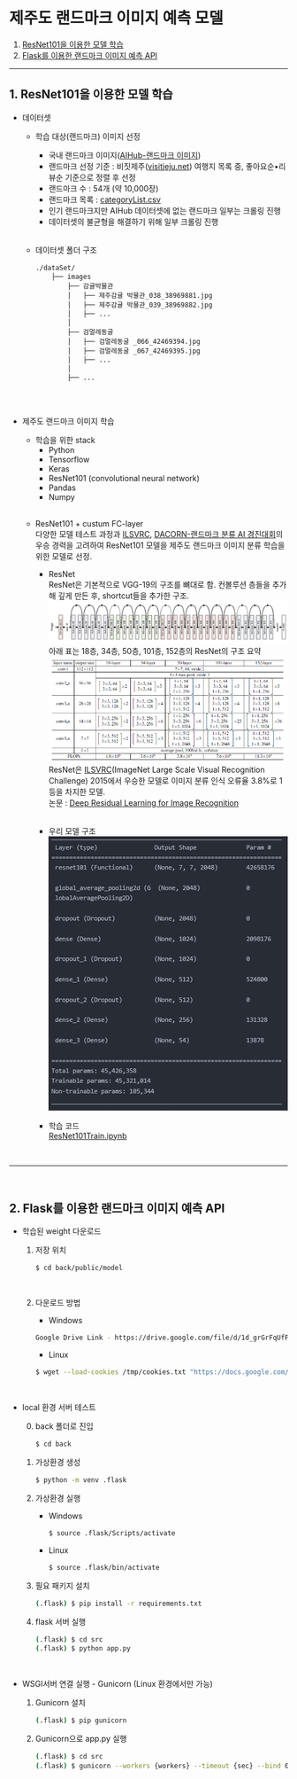 # 제주도 랜드마크 이미지 예측 모델
1. [ResNet101을 이용한 모델 학습](#1.-ResNet101을-이용한-모델-학습)
2. [Flask를 이용한 랜드마크 이미지 예측 API](#2.-Flask를-이용한-랜드마크-이미지-예측-API)

---

## 1. ResNet101을 이용한 모델 학습

* 데이터셋

    * 학습 대상(랜드마크) 이미지 선정
        * 국내 랜드마크 이미지([AIHub-랜드마크 이미지](https://aihub.or.kr/aidata/8009))
        * 랜드마크 선정 기준 : 비짓제주([visitjeju.net](https://www.visitjeju.net/kr)) 여행지 목록 중, 좋아요순•리뷰순 기준으로 정렬 후 선정
        * 랜드마크 수 : 54개 (약 10,000장)
        * 랜드마크 목록 :  [categoryList.csv](./back/public/categoryList.csv)
        * 인기 랜드마크지만 AIHub 데이터셋에 없는 랜드마크 일부는 크롤링 진행
        * 데이터셋의 불균형을 해결하기 위해 일부 크롤링 진행

        <br>
    * 데이터셋 폴더 구조
        ```
        ./dataSet/
            ├── images
                ├── 감귤박물관
                │   ├── 제주감귤 박물관_038_38969881.jpg
                │   ├── 제주감귤 박물관_039_38969882.jpg
                │   ├── ...
                │
                ├── 검멀레동굴
                │   ├── 검멀레동굴 _066_42469394.jpg
                │   ├── 검멀레동굴 _067_42469395.jpg
                │   ├── ...
                │
                ├── ...
            
        ```
<br>

* 제주도 랜드마크 이미지 학습
    * 학습을 위한 stack
        - Python
        - Tensorflow
        - Keras
        - ResNet101 (convolutional neural network)
        - Pandas
        - Numpy

    <br>

    * ResNet101 + custum FC-layer   
        다양한 모델 테스트 과정과 [ILSVRC](https://www.image-net.org/challenges/LSVRC/), [DACORN-랜드마크 분류 AI 경진대회](https://dacon.io/competitions/official/235585/overview/description)의 우승 경력을 고려하여 ResNet101 모델을 제주도 랜드마크 이미지 분류 학습을 위한 모델로 선정.
        * ResNet   
            ResNet은 기본적으로 VGG-19의 구조를 뼈대로 함. 컨볼루션 층들을 추가해 깊게 만든 후, shortcut들을 추가한 구조.
            ![resnet-architecture](./wiki/img/resnet.png)   
            아래 표는 18층, 34층, 50층, 101층, 152층의 ResNet의 구조 요약
            ![resnet18~152](./wiki/img/resnet18~152.png)   
            ResNet은 [ILSVRC](https://www.image-net.org/challenges/LSVRC/)(ImageNet Large Scale Visual Recognition Challenge) 2015에서 우승한 모델로 이미지 분류 인식 오류율 3.8%로 1등을 차지한 모델.   
            논문 : [Deep Residual Learning for Image Recognition](https://arxiv.org/abs/1512.03385)

        <br>

        * 우리 모델 구조   
            ![ourmodel](./wiki/img/ourmodel.png)   
        
        * 학습 코드   
            [ResNet101Train.ipynb](./model/ResNet101Train.ipynb)
        
<br>

---

<br>

## 2. Flask를 이용한 랜드마크 이미지 예측 API
* 학습된 weight 다운로드 
    1. 저장 위치   
        ```
        $ cd back/public/model
        ```   
    <br>

    2. 다운로드 방법   
        - Windows   

        ```sh
        Google Drive Link - https://drive.google.com/file/d/1d_grGrFqUfF6AFpfu-JHFuPo6FK9rZHT/view?usp=sharing
        ```   

        - Linux   

        ```sh
        $ wget --load-cookies /tmp/cookies.txt "https://docs.google.com/uc?export=download&confirm=$(wget --quiet --save-cookies /tmp/cookies.txt --keep-session-cookies --no-check-certificate 'https://docs.google.com/uc?export=download&id=1d_grGrFqUfF6AFpfu-JHFuPo6FK9rZHT' -O- | sed -rn 's/.*confirm=([0-9A-Za-z_]+).*/\1\n/p')&id=1d_grGrFqUfF6AFpfu-JHFuPo6FK9rZHT" -O model.h5 && rm -rf /tmp/cookies.txt
        ```
        <br>

* local 환경 서버 테스트   

  0. back 폴더로 진입
      ```sh
      $ cd back
      ```

  1. 가상환경 생성
      ```sh
      $ python -m venv .flask
      ```
  2. 가상환경 실행
      - Windows
        ```sh
        $ source .flask/Scripts/activate
        ```
      - Linux
        ```sh
        $ source .flask/bin/activate
        ```
  3. 필요 패키지 설치
      ```sh
      (.flask) $ pip install -r requirements.txt
      ```
  4. flask 서버 실행
      ```sh
      (.flask) $ cd src
      (.flask) $ python app.py
      ```
      <br>

* WSGI서버 연결 실행 - Gunicorn (Linux 환경에서만 가능)
  1. Gunicorn 설치
      ```sh
      (.flask) $ pip gunicorn
      ```
  2. Gunicorn으로 app.py 실행
      ```sh
      (.flask) $ cd src
      (.flask) $ gunicorn --workers {workers} --timeout {sec} --bind 0.0.0.0:{port} wsgi:application
      ```
